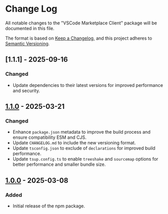 # Change Log

All notable changes to the "VSCode Marketplace Client" package will be documented in this file.

The format is based on [Keep a Changelog](https://keepachangelog.com/en/1.0.0/),
and this project adheres to [Semantic Versioning](https://semver.org/spec/v2.0.0.html).

## [1.1.1] - 2025-09-16

### Changed

- Update dependencies to their latest versions for improved performance and security.

## [1.1.0] - 2025-03-21

### Changed

- Enhance `package.json` metadata to improve the build process and ensure compatibility ESM and CJS.
- Update `CHANGELOG.md` to include the new versioning format.
- Update `tsconfig.json` to exclude of `declarations` for improved build performance.
- Update `tsup.config.ts` to enable `treeshake` and `sourcemap` options for better performance and smaller bundle size.

## [1.0.0] - 2025-03-08

### Added

- Initial release of the npm package.

[Unreleased]: https://github.com/ManuelGil/vscode-marketplace-client/compare/v1.1.0...HEAD
[1.1.0]: https://github.com/ManuelGil/vscode-marketplace-client/compare/v1.0.0...v1.1.0
[1.0.0]: https://github.com/ManuelGil/vscode-marketplace-client/releases/tag/v1.0.0
